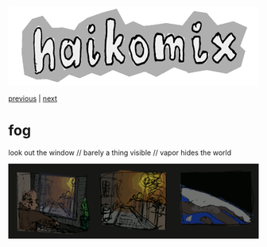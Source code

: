<p align="center">
<img src="logo.gif" alt="logo" height="160" />
</p>

[previous](mr-t.md) | [next](cooking.md)

# fog

look out the window  //  barely a thing visible  //  vapor hides the world

<img src="fog.gif" alt="fog:  look out the window  //  barely a thing visible  //  vapor hides the world" title="fog:  look out the window  //  barely a thing visible  //  vapor hides the world" />

